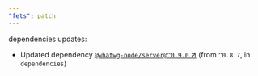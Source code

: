 ```yaml
---
"fets": patch
---
```

dependencies updates:
  - Updated dependency [`@whatwg-node/server@^0.9.0` ↗︎](https://www.npmjs.com/package/@whatwg-node/server/v/0.9.0) (from `^0.8.7`, in `dependencies`)
